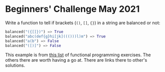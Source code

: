 # Beginners' Challenge May 2021

Write a function to tell if brackets (`()`, `[]`, `{}`) in a string are balanced or not:

```python
balanced("({[]})") => True
balanced("abc(def{g}hi[jk]((()))l)m") => True
balanced("a(b") => False
balanced("([)]") => False
```

This example is from [this list](https://gist.github.com/oskarkv/3168ea3f8d7530ccd94c97c19aafe266#balanced) of functional programming exercises. The others there are worth having a go at. There are links there to other's solutions. 
